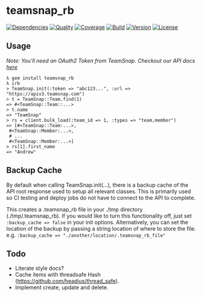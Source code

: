 # teamsnap_rb

[![Dependencies](http://img.shields.io/gemnasium/teamsnap/teamsnap_rb.svg)](https://gemnasium.com/teamsnap/teamsnap_rb)
[![Quality](http://img.shields.io/codeclimate/github/teamsnap/teamsnap_rb.svg)](https://codeclimate.com/github/teamsnap/teamsnap_rb)
[![Coverage](http://img.shields.io/coveralls/teamsnap/teamsnap_rb.svg)](https://https://coveralls.io/r/teamsnap/teamsnap_rb)
[![Build](http://img.shields.io/travis-ci/teamsnap/teamsnap_rb.svg)](https://travis-ci.org/teamsnap/teamsnap_rb)
[![Version](http://img.shields.io/gem/v/teamsnap_rb.svg)](https://rubygems.org/gems/teamsnap_rb)
[![License](http://img.shields.io/badge/license-MIT-blue.svg)](http://opensource.org/licenses/MIT)

## Usage

_Note: You'll need an OAuth2 Token from TeamSnap. Checkout our API docs
[here](http://developer.teamsnap.com/documentation/apiv3/)_

```
λ gem install teamsnap_rb
λ irb
> TeamSnap.init(:token => "abc123...", :url => "https://apiv3.teamsnap.com")
> t = TeamSnap::Team.find(1)
=> #<TeamSnap::Team::...>
> t.name
=> "TeamSnap"
> rs = client.bulk_load(:team_id => 1, :types => "team,member")
=> [#<TeamSnap::Team:...>,
 #<TeamSnap::Member:...>,
 # ...
 #<TeamSnap::Member:...>]
> rs[1].first_name
=> "Andrew"
```

## Backup Cache

By default when calling TeamSnap.init(...), there is a backup cache of the API root response used
to setup all relevant classes. This is primarily used so CI testing and deploy jobs do not have to 
connect to the API to complete.

This creates a .teamsnap\_rb file in your ./tmp directory (./tmp/.teamsnap_rb). If you would like to turn this functionality
off, just set ```:backup_cache => false``` in your init options. Alternatively, you can set the location
of the backup by passing a string location of where to store the file. e.g.
```:backup_cache => "./another/location/.teamsnap_rb_file"```


## Todo

- Literate style docs?
- Cache items with threadsafe Hash (https://github.com/headius/thread_safe).
- Implement create, update and delete.
